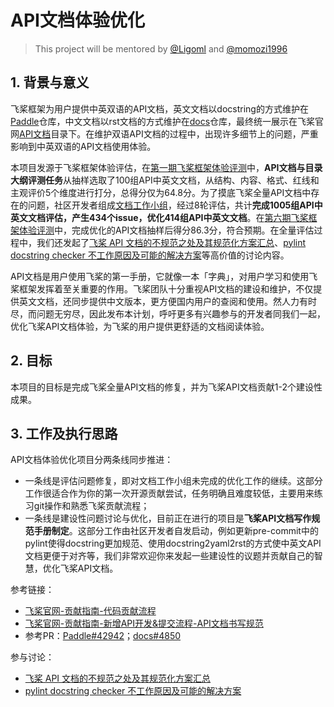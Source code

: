 # API文档体验优化

> This project will be mentored by [@Ligoml](https://github.com/ligoml) and [@momozi1996](https://github.com/momozi1996) 

## 1. 背景与意义

飞桨框架为用户提供中英双语的API文档，英文文档以docstring的方式维护在[Paddle](https://github.com/PaddlePaddle/Paddle)仓库，中文文档以rst文档的方式维护在[docs](https://github.com/PaddlePaddle/docs)仓库，最终统一展示在飞桨官网[API文档](https://www.paddlepaddle.org.cn/documentation/docs/zh/develop/api/index_cn.html)目录下。在维护双语API文档的过程中，出现许多细节上的问题，严重影响到中英双语的API文档使用体验。

本项目发源于飞桨框架体验评估，在[第一期飞桨框架体验评测](https://github.com/PaddlePaddle/Paddle/issues/38865)中，**API文档与目录大纲评测任务**从抽样选取了100组API中英文文档，从结构、内容、格式、红线和主观评价5个维度进行打分，总得分仅为64.8分。为了摸底飞桨全量API文档中存在的问题，社区开发者组成[文档工作小组](https://shimo.im/sheets/e1Az48XnO4t6g7qW/akF3x/)，经过8轮评估，共计**完成1005组API中英文文档评估，产生434个issue，优化414组API中英文文档**。在[第六期飞桨框架体验评测](https://github.com/PaddlePaddle/Paddle/issues/45962)中，完成优化的API文档抽样后得分86.3分，符合预期。在全量评估过程中，我们还发起了[飞桨 API 文档的不规范之处及其规范化方案汇总](https://github.com/PaddlePaddle/docs/discussions/5243)、[pylint docstring checker 不工作原因及可能的解决方案](https://github.com/PaddlePaddle/Paddle/issues/47821)等高价值的讨论内容。

API文档是用户使用飞桨的第一手册，它就像一本「字典」，对用户学习和使用飞桨框架发挥着至关重要的作用。飞桨团队十分重视API文档的建设和维护，不仅提供英文文档，还同步提供中文版本，更方便国内用户的查阅和使用。然人力有时尽，而问题无穷尽，因此发布本计划，呼吁更多有兴趣参与的开发者同我们一起，优化飞桨API文档体验，为飞桨的用户提供更舒适的文档阅读体验。

## 2. 目标

本项目的目标是完成飞桨全量API文档的修复，并为飞桨API文档贡献1-2个建设性成果。

## 3. 工作及执行思路

API文档体验优化项目分两条线同步推进：

- 一条线是评估问题修复，即对文档工作小组未完成的优化工作的继续。这部分工作很适合作为你的第一次开源贡献尝试，任务明确且难度较低，主要用来练习git操作和熟悉飞桨贡献流程；
- 一条线是建设性问题讨论与优化，目前正在进行的项目是**飞桨API文档写作规范手册制定**。这部分工作由社区开发者自发启动，例如更新pre-commit中的pylint使得docstring更加规范、使用docstring2yaml2rst的方式使中英文API文档更便于对齐等，我们非常欢迎你来发起一些建设性的议题并贡献自己的智慧，优化飞桨API文档。



参考链接：

- [飞桨官网-贡献指南-代码贡献流程](https://www.paddlepaddle.org.cn/documentation/docs/zh/develop/dev_guides/code_contributing_path_cn.html)
- [飞桨官网-贡献指南-新增API开发&提交流程-API文档书写规范](https://www.paddlepaddle.org.cn/documentation/docs/zh/develop/dev_guides/api_contributing_guides/api_docs_guidelines_cn.html)
- 参考PR：[Paddle#42942](https://github.com/PaddlePaddle/Paddle/pull/42942)；[docs#4850](https://github.com/PaddlePaddle/docs/pull/4850)

参与讨论：

- [飞桨 API 文档的不规范之处及其规范化方案汇总](https://github.com/PaddlePaddle/docs/discussions/5243)
- [pylint docstring checker 不工作原因及可能的解决方案](https://github.com/PaddlePaddle/Paddle/issues/47821)
